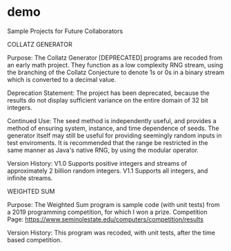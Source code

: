 # demo
Sample Projects for Future Collaborators

COLLATZ GENERATOR

  Purpose:
    The Collatz Generator [DEPRECATED] programs are recoded from an early math project. They function as a low complexity RNG 
    stream, using the branching of the Collatz Conjecture to denote 1s or 0s in a binary stream which is converted to a decimal
    value.
  
  Deprecation Statement:
    The project has been deprecated, because the results do not display sufficient variance on the entire domain of 32 bit     integers.
  
  Continued Use:
    The seed method is independently useful, and provides a method of ensuring system, instance, and time dependence of seeds.
    The generator itself may still be useful for providing seemingly random inputs in test enviroments. It is recommended that the
    range be restricted in the same manner as Java's native RNG, by using the modular operator.
    
  Version History:
    V1.0 Supports positive integers and streams of approximately 2 billion random integers.
    V1.1 Supports all integers, and infinite streams.

WEIGHTED SUM
  
  Purpose:
    The Weighted Sum program is sample code (with unit tests) from a 2019 programming competition, for which I won a prize.
    Competition Page: https://www.seminolestate.edu/computers/competition/results
  
  Version History:
    This program was recoded, with unit tests, after the time based competition.
